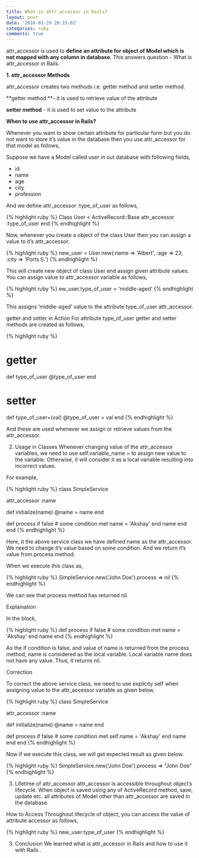 ```yaml
---
title: What is attr_accessor in Rails?
layout: post
date: '2018-01-29 20:15:02'
categories: ruby
comments: true
---
```


attr_accessor is used to **define an attribute for object of Model which is not mapped with any column in database**. This answers question - What is attr_accessor in Rails.

**1. attr_accessor Methods**

attr_accessor creates two methods i.e. getter method and setter method.

**getter method **- it is used to retrieve value of the attribute

**setter method** - it is used to set value to the attribute

**When to use attr_accessor in Rails?**

Whenever you want to show certain attribute for particular form but you do not want to store it’s value in the database then you use attr_accessor for that model as follows,

Suppose we have a Model called user in out database with following fields,


* id
* name
* age
* city
* profession

And we define attr_accessor :type_of_user as follows,

{% highlight ruby  %}
Class User < ActiveRecord::Base
   attr_accessor :type_of_user
end
{% endhighlight %}

Now, whenever you create a object of the class User then you can assign a value to it’s attr_accessor.

{% highlight ruby  %}
new_user = User.new(:name => 'Albert', :age => 23, :city => 'Ports S.')
{% endhighlight %}

This will create new object of class User and assign given attribute values. You can assign value to attr_accessor variable as follows,


{% highlight ruby  %}
ew_user.type_of_user = 'middle-aged'
{% endhighlight %}

This assigns ‘middle-aged’ value to the attribute type_of_user attr_accessor.

getter and setter in Action
For attribute type_of_user getter and setter methods are created as follows,


{% highlight ruby  %}
# getter
def type_of_user
  @type_of_user
end

# setter
def type_of_user=(val)
  @type_of_user = val
end
{% endhighlight %}


And these are used whenever we assign or retrieve values from the attr_accessor.


2. Usage in Classes
Whenever changing value of the attr_accessor variables, we need to use self.variable_name =  to assign new value to the variable. Otherwise, it will consider it as a local variable resulting into incorrect values.

For example,

{% highlight ruby  %}
class SimpleService

  attr_accessor :name

  def initialize(name)
    @name = name
  end

  def process
    if false # some condition met
      name = 'Akshay'
    end
    name
  end
end
{% endhighlight %}

Here, it the above service class we have defined name as the attr_accessor. We need to change it’s value based on some condition. And we return it’s value from process method.

When we execute this class as,

{% highlight ruby  %}
SimpleService.new('John Doe').process
=> nil
{% endhighlight %}


We can see that process method has returned nil.

Explaination

In the block,

{% highlight ruby  %}
def process
  if false # some condition met
    name = 'Akshay'
  end
  name
end
{% endhighlight %}

As the if condition is false, and value of name is returned from the process method, name is considered as the local variable. Local variable name does not have any value. Thus, it returns nil.

Correction

To correct the above service class, we need to use explicity self when assigning value to the attr_accessor variable as given below,

{% highlight ruby  %}
class SimpleService

  attr_accessor :name

  def initialize(name)
    @name = name
  end

  def process
    if false # some condition met
      self.name = 'Akshay'
    end
    name
  end
end
{% endhighlight %}


Now if we execute this class, we will get expected result as given below.


{% highlight ruby  %}
SimpleService.new('John Doe').process
=> "John Doe"
{% endhighlight %}

3. Lifetime of attr_accessor
attr_accessor is accessible throughout object’s lifecycle. When object is saved using any of ActiveRecord method, save, update etc. all attributes of Model other than attr_accessor are saved in the database.

How to Access
Throughout lifecycle of object, you can access the value of attribute accessor as follows,

{% highlight ruby  %}
new_user.type_of_user
{% endhighlight %}

3. Conclusion
We learned what is attr_accessor in Rails and how to use it with Rails .




